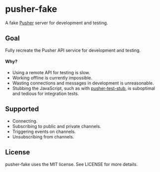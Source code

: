 # pusher-fake

A fake [Pusher](http://pusher.com) server for development and testing.

## Goal

Fully recreate the Pusher API service for development and testing.

#### Why?

* Using a remote API for testing is slow.
* Working offline is currently impossible.
* Wasting connections and messages in development is unreasonable.
* Stubbing the JavaScript, such as with [pusher-test-stub](https://github.com/leggetter/pusher-test-stub), is suboptimal and tedious for integration tests.

## Supported

* Connecting.
* Subscribing to public and private channels.
* Triggering events on channels.
* Unsubscribing from channels.

## License

pusher-fake uses the MIT license. See LICENSE for more details.
